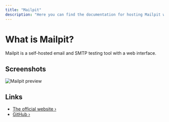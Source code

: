 ```yaml
---
title: "Mailpit"
description: "Here you can find the documentation for hosting Mailpit with Coolify."
---
```


# What is Mailpit?

Mailpit is a self-hosted email and SMTP testing tool with a web interface.

## Screenshots

![Mailpit preview](https://raw.githubusercontent.com/axllent/mailpit/develop/server/ui-src/screenshot.png)

## Links

- [The official website ›](https://mailpit.axllent.org)
- [GitHub ›](https://github.com/axllent/mailpit)